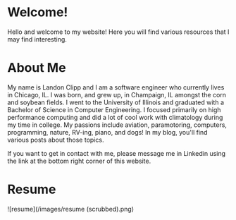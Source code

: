 Welcome!
========

Hello and welcome to my website! Here you will find various resources that I may find interesting.

About Me
========

My name is Landon Clipp and I am a software engineer who currently lives in Chicago, IL. I was born, and grew up, in Champaign, IL amongst the corn and soybean fields. I went to the University of Illinois and graduated with a Bachelor of Science in Computer Engineering. I focused primarily on high performance computing and did a lot of cool work with climatology during my time in college. My passions include aviation, paramotoring, computers, programming, nature, RV-ing, piano, and dogs! In my blog, you'll find various posts about those topics. 

If you want to get in contact with me, please message me in Linkedin using the link at the bottom right corner of this website. 

Resume
=======

![resume](/images/resume (scrubbed).png)
